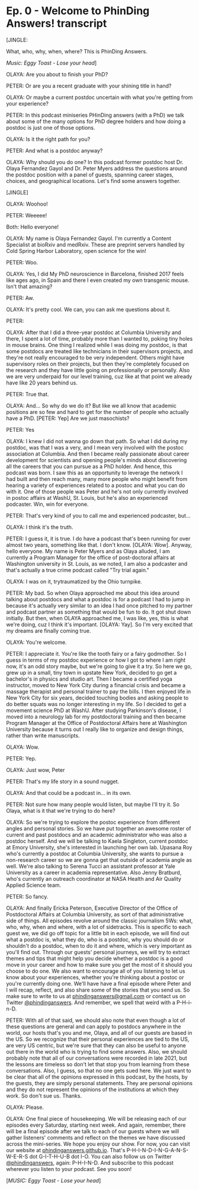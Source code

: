 # Ep. 0 - Welcome to PhinDing Answers! transcript

[JINGLE:

What, who, why, when, where? This is PhinDing Answers.

*Music: Eggy Toast - Lose your head*]

OLAYA: Are you about to finish your PhD?

PETER: Or are you a recent graduate with your shining title in hand?

OLAYA: Or maybe a current postdoc uncertain with what you're getting from your experience?

PETER: In this podcast miniseries PHinDing answers (with a PhD) we talk about some of the many options for PhD degree holders and how doing a postdoc is just one of those options.

OLAYA: Is it the right path for you?

PETER: And what is a postdoc anyway?

OLAYA: Why should you do one? In this podcast former postdoc host Dr. Olaya Fernandez Gayol and Dr. Peter Myers address the questions around the postdoc position with a panel of guests, spanning career stages, choices, and geographical locations. Let's find some answers together.

[JINGLE]

OLAYA: Woohoo!

PETER: Weeeee!

Both: Hello everyone!

OLAYA: My name is Olaya Fernandez Gayol. I'm currently a Content Specialist at bioRxiv and medRxiv. These are preprint servers handled by Cold Spring Harbor Laboratory, open science for the win!

PETER: Woo.

OLAYA: Yes, I did My PhD neuroscience in Barcelona, finished 2017 feels like ages ago, in Spain and there I even created my own transgenic mouse. Isn't that amazing?

PETER: Aw.

OLAYA: It's pretty cool. We can, you can ask me questions about it.

PETER: <laugh>

OLAYA: After that I did a three-year postdoc at Columbia University and there, I spent a lot of time, probably more than I wanted to, poking tiny holes in mouse brains. One thing I realized while I was doing my postdoc, is that some postdocs are treated like technicians in their supervisors projects, and they're not really encouraged to be very independent. Others might have supervisory roles on their projects, but then they're completely focused on the research and they have little going on professionally or personally. Also we are very underpaid for our level training, cuz like at that point we already have like 20 years behind us.

PETER: True that.

OLAYA: <laugh> And... So why do we do it? But like we all know that academic positions are so few and hard to get for the number of people who actually have a PhD. [PETER: Yep] Are we just masochists?

PETER: Yes

OLAYA: <laugh> I knew I did not wanna go down that path. So what I did during my postdoc, was that I was a very, and I mean very involved with the postoc association at Columbia. And then I became really passionate about career development for scientists and opening people's minds about discovering all the careers that you can pursue as a PhD holder. And hence, this podcast was born. I saw this as an opportunity to leverage the network I had built and then reach many, many more people who might benefit from hearing a variety of experiences related to a postoc and what you can do with it. One of those people was Peter and he's not only currently involved in postoc affairs at WashU, St. Louis, but he's also an experienced podcaster. Win, win for everyone. <laugh>

PETER: That's very kind of you to call me and experienced podcaster, but...

OLAYA: I think it's the truth.

PETER: <laugh> I guess it, it is true. I do have a podcast that's been running for over almost two years, something like that. I don't know. [OLAYA: Wow]. Anyway, hello everyone. My name is Peter Myers and as Olaya alluded, I am currently a Program Manager for the office of post-doctoral affairs at Washington university in St. Louis, as we noted, I am also a podcaster and that's actually a true crime podcast called "Try trial again."

OLAYA: I was on it, trytraumatized by the Ohio turnpike.

PETER: <laugh> My bad. So when Olaya approached me about this idea around talking about postdocs and what a postdoc is for a podcast I had to jump in because it's actually very similar to an idea I had once pitched to my partner and podcast partner as something that would be fun to do. It got shut down initially. But then, when OLAYA approached me, I was like, yes, this is what we're doing, cuz I think it's important. [OLAYA: Yay]. So I'm very excited that my dreams are finally coming true.

OLAYA: You're welcome.

PETER: I appreciate it. You're like the tooth fairy or a fairy godmother. So I guess in terms of my postdoc experience or how I got to where I am right now, it's an odd story maybe, but we're going to give it a try. So here we go, grew up in a small, tiny town in upstate New York, decided to go get a bachelor's in physics and studio art. Then I became a certified yoga instructor, moved to New York City during a financial crisis and became a massage therapist and personal trainer to pay the bills. I then enjoyed life in New York City for six years, decided touching bodies and asking people to do better squats was no longer interesting in my life. So I decided to get a movement science PhD at WashU. After studying Parkinson's disease, I moved into a neurology lab for my postdoctoral training and then became Program Manager at the Office of Postdoctoral Affairs here at Washington University because it turns out I really like to organize and design things, rather than write manuscripts.

OLAYA: Wow.

PETER: Yep.

OLAYA: Just wow, Peter <laugh>

PETER: <laugh> That's my life story in a sound nugget.

OLAYA: And that could be a podcast in... in its own. <laugh>

PETER: Not sure how many people would listen, but maybe I'll try it. So Olaya, what is it that we're trying to do here?

OLAYA: So we're trying to explore the postoc experience from different angles and personal stories. So we have put together an awesome roster of current and past postdocs and an academic administrator who was also a postdoc herself. And we will be talking to Kaela Singleton, current postdoc at Emory University, she's interested in launching her own lab. Upasana Roy who's currently a postdoc at Columbia University, she wants to pursue a non-research career so we are gonna get that outside of academia angle as well. We're also talking to Serena Tucci an assistant professor at Yale University as a career in academia representative. Also Jenny Bratburd, who's currently an outreach coordinator at NASA Health and Air Quality Applied Science team.

PETER: So fancy.

OLAYA: <laugh> And finally Ericka Peterson, Executive Director of the Office of Postdoctoral Affairs at Columbia University, as sort of that administrative side of things. All episodes revolve around the classic journalism 5Ws: what, who, why, when and where, with a lot of sidetracks. This is specific to each guest <laugh> we, we did go off topic for a little bit in each episode, <laugh> we will find out what a postdoc is, what they do, who is a postdoc, why you should do or shouldn't do a postdoc, when to do it and where, which is very important as you'll find out. Through our guests' personal journeys, we will try to extract themes and tips that might help you decide whether a postdoc is a good move in your career and how to make sure you get the most of it should you choose to do one. We also want to encourage all of you listening to let us know about your experiences, whether you're thinking about a postoc or you're currently doing one. We'll have have a final episode where Peter and I will recap, reflect, and also share some of the stories that you send us. So make sure to write to us at [phindinganswers@gmail.com](mailto:phindinganswers@gmail.com) or contact us on Twitter [@phindinganswers](https://twitter.com/phindinganswers). And remember, we spell that weird with a P-H-i-n-D.

PETER: With all of that said, we should also note that even though a lot of these questions are general and can apply to postdocs anywhere in the world, our hosts that's you and me, Olaya, and all of our guests are based in the US. So we recognize that their personal experiences are tied to the US, are very US centric, but we're sure that they can also be useful to anyone out there in the world who is trying to find some answers. Also, we should probably note that all of our conversations were recorded in late 2021, but the lessons are timeless so don't let that stop you from learning from these conversations. Also, I guess, so that no one gets sued here. We just want to be clear that all of the opinions expressed in this podcast, by the hosts, by the guests, they are simply personal statements. They are personal opinions and they do not represent the opinions of the institutions at which they work. So don't sue us. Thanks.

OLAYA: Please.

OLAYA: One final piece of housekeeping. We will be releasing each of our episodes every Saturday, starting next week. And again, remember, there will be a final episode after we talk to each of our guests where we will gather listeners' comments and reflect on the themes we have discussed across the mini-series. We hope you enjoy our show. For now, you can visit our website at [phindinganswers.github.io](https://phindinganswers.github.io). That's P-H-I-N-D-I-N-G-A-N-S-W-E-R-S dot G-I-T-H-U-B dot I-O. You can also follow us on Twitter [@phindinganswers](https://twitter.com/phindinganswers), again: P-H-I-N-D. And subscribe to this podcast wherever you listen to your podcast. See you soon!

[*MUSIC: Eggy Toast - Lose your head*]

